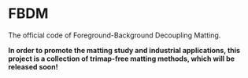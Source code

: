 # FBDM
The official code of Foreground-Background Decoupling Matting.

**In order to promote the matting study and industrial applications, this project is a collection of trimap-free matting methods, which will be released soon!**
